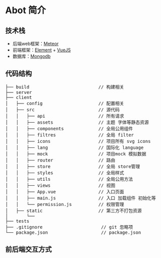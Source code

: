 # Abot 简介

## 技术栈

+ 后端web框架：[Meteor](https://www.meteor.com/)
+ 前端框架：[Element](https://element.eleme.cn/#/zh-CN) + [VueJS](https://cn.vuejs.org/)
+ 数据库：[Mongodb](https://www.mongodb.com/)

## 代码结构
<pre>
├── build                          // 构建相关  
├── server
├── client
│   ├── config                     // 配置相关
│   ├── src                        // 源代码
│   │   ├── api                    // 所有请求
│   │   ├── assets                 // 主题 字体等静态资源
│   │   ├── components             // 全局公用组件
│   │   ├── filtres                // 全局 filter
│   │   ├── icons                  // 项目所有 svg icons
│   │   ├── lang                   // 国际化 language
│   │   ├── mock                   // 项目mock 模拟数据
│   │   ├── router                 // 路由
│   │   ├── store                  // 全局 store管理
│   │   ├── styles                 // 全局样式
│   │   ├── utils                  // 全局公用方法
│   │   ├── views                  // 视图
│   │   ├── App.vue                // 入口页面
│   │   ├── main.js                // 入口 加载组件 初始化等
│   │   └── permission.js          // 权限管理
│   ├── static                     // 第三方不打包资源
│       └── 
├── tests
├── .gitignore                      // git 忽略项
└── package.json                    // package.json
</pre>

## 前后端交互方式